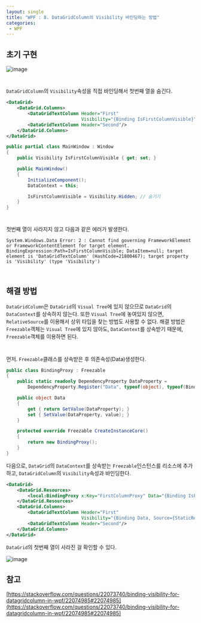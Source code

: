```yaml
---
layout: single
title: "WPF : 8. DataGridColumn의 Visibility 바인딩하는 방법"
categories:
 - WPF
---
```


## 초기 구현

![image](https://user-images.githubusercontent.com/38006679/147324565-1925cb0f-a586-49f6-951c-821297573ee7.png)

<div style="line-height : 0.8">
<br/>
</div>

`DataGridColumn`의 `Visibility`속성을 직접 바인딩해서 첫번째 열을 숨긴다.

```xml
<DataGrid>
    <DataGrid.Columns>
        <DataGridTextColumn Header="First" 
                            Visibility="{Binding IsFirstColumnVisible}"/>
        <DataGridTextColumn Header="Second"/>
    </DataGrid.Columns>
</DataGrid>
```

```csharp
public partial class MainWindow : Window
{
    public Visibility IsFirstColumnVisible { get; set; }

    public MainWindow()
    {
        InitializeComponent();
        DataContext = this;

        IsFirstColumnVisible = Visibility.Hidden; // 숨기기
    }
}
```

<div style="line-height : 0.8">
<br/>
</div>

첫번째 열이 사라지지 않고 다음과 같은 에러가 발생한다.

```
System.Windows.Data Error: 2 : Cannot find governing FrameworkElement or FrameworkContentElement for target element. BindingExpression:Path=IsFirstColumnVisible; DataItem=null; target element is 'DataGridTextColumn' (HashCode=21800467); target property is 'Visibility' (type 'Visibility')
```

<div style="line-height : 0.8">
<br/>
</div>

## 해결 방법

`DataGridColumn`은 `DataGrid`의 `Visual Tree`에 있지 않으므로 `DataGrid`의 `DataContext`를 상속하지 않는다. 또한 `Visual Tree`에 놓여있지 않으면, `RelativeSource`를 이용해서 상위 타입을 찾는 방법도 사용할 수 없다. 해결 방법은 `Freezable`객체는 `Visual Tree`에 있지 않아도, `DataContext`를 상속받기 때문에, `Freezable`객체를 이용하면 된다.

<div style="line-height : 0.8">
<br/>
</div>

먼저. `Freezable`클래스를 상속받은 후 의존속성(Data)생성한다.

```csharp
public class BindingProxy : Freezable
{
    public static readonly DependencyProperty DataProperty =
        DependencyProperty.Register("Data", typeof(object), typeof(BindingProxy));

    public object Data
    {
        get { return GetValue(DataProperty); }
        set { SetValue(DataProperty, value); }
    }

    protected override Freezable CreateInstanceCore()
    {
        return new BindingProxy();
    }
}
```

다음으로, `DataGrid`의 `DataContext`를 상속받는 `Freezable`인스턴스를 리소스에 추가하고, `DataGridColumn`의 `Visibility`속성과 바인딩한다.

```xml
<DataGrid>
    <DataGrid.Resources>
        <local:BindingProxy x:Key="FirstColumnProxy" Data="{Binding IsFirstColumnVisible}"/>
    </DataGrid.Resources>
    <DataGrid.Columns>
        <DataGridTextColumn Header="First" 
                            Visibility="{Binding Data, Source={StaticResource FirstColumnProxy}}"/>
        <DataGridTextColumn Header="Second"/>
    </DataGrid.Columns>
</DataGrid>
```

`DataGrid`의 첫번째 열이 사라진 걸 확인할 수 있다.

![image](https://user-images.githubusercontent.com/38006679/147324626-f2ce52ef-0d6e-482b-88f6-1f89690c33c7.png)

## 참고

[https://stackoverflow.com/questions/22073740/binding-visibility-for-datagridcolumn-in-wpf/22074985#22074985](https://stackoverflow.com/questions/22073740/binding-visibility-for-datagridcolumn-in-wpf/22074985#22074985)